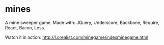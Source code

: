 # mines
A mine sweeper game.
Made with:
JQuery, Underscore, Backbone, Require, React, Bacon, Less.

Watch it in action:
http://l.orealist.com/minegame/indexminegame.html
